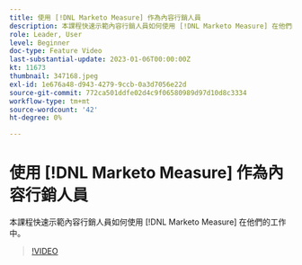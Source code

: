 ```yaml
---
title: 使用 [!DNL Marketo Measure] 作為內容行銷人員
description: 本課程快速示範內容行銷人員如何使用 [!DNL Marketo Measure] 在他們的工作中。
role: Leader, User
level: Beginner
doc-type: Feature Video
last-substantial-update: 2023-01-06T00:00:00Z
kt: 11673
thumbnail: 347168.jpeg
exl-id: 1e676a48-d943-4279-9ccb-0a3d7056e22d
source-git-commit: 772ca501ddfe02d4c9f06580989d97d10d8c3334
workflow-type: tm+mt
source-wordcount: '42'
ht-degree: 0%

---
```


# 使用 [!DNL Marketo Measure] 作為內容行銷人員

本課程快速示範內容行銷人員如何使用 [!DNL Marketo Measure] 在他們的工作中。

>[!VIDEO](https://video.tv.adobe.com/v/347168/?quality=12&learn=on)
